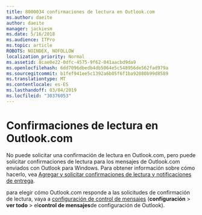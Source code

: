 ```yaml
---
title: 8000034 confirmaciones de lectura en Outlook.com
ms.author: daeite
author: daeite
manager: jackiesm
ms.date: 5/16/2018
ms.audience: ITPro
ms.topic: article
ROBOTS: NOINDEX, NOFOLLOW
localization_priority: Normal
ms.assetid: 8cae0e22-0dfc-4575-9f62-041aacbd9da9
ms.openlocfilehash: 6dd7096dbedb4db5064e5c548956de562fad979a
ms.sourcegitcommit: b1fef941ee5c1392a6b05f6f1ba92080b99d8589
ms.translationtype: MT
ms.contentlocale: es-ES
ms.lasthandoff: 03/04/2019
ms.locfileid: "30376053"
---
```

# <a name="read-receipts-in-outlookcom"></a>Confirmaciones de lectura en Outlook.com

No puede solicitar una confirmación de lectura en Outlook.com, pero puede solicitar confirmaciones de lectura para los mensajes de Outlook.com enviados con Outlook para Windows. Para obtener información sobre cómo hacerlo, vea [Agregar y solicitar confirmaciones de lectura y notificaciones de entrega](https://go.microsoft.com/fwlink/p/?linkid=874355).
  
para elegir cómo Outlook.com responde a las solicitudes de confirmación de lectura, vaya a [configuración de control de mensajes](https://go.microsoft.com/fwlink/?linkid=2080838) (**configuración** > **ver todo** > el**control de mensajes**de configuración de Outlook).